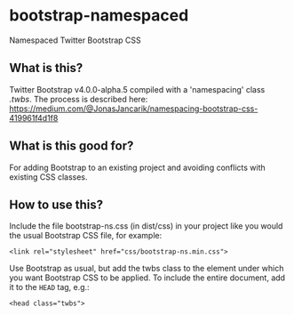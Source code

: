 # bootstrap-namespaced
Namespaced Twitter Bootstrap CSS

## What is this?

Twitter Bootstrap v4.0.0-alpha.5 compiled with a 'namespacing' class *.twbs*. The process is described here: https://medium.com/@JonasJancarik/namespacing-bootstrap-css-419961f4d1f8

## What is this good for?

For adding Bootstrap to an existing project and avoiding conflicts with existing CSS classes.

## How to use this?

Include the file bootstrap-ns.css (in dist/css) in your project like you would the usual Bootstrap CSS file, for example:

`<link rel="stylesheet" href="css/bootstrap-ns.min.css">`

Use Bootstrap as usual, but add the twbs class to the element under which you want Bootstrap CSS to be applied. To include the entire document, add it to the `HEAD` tag, e.g.:

`<head class="twbs">`
